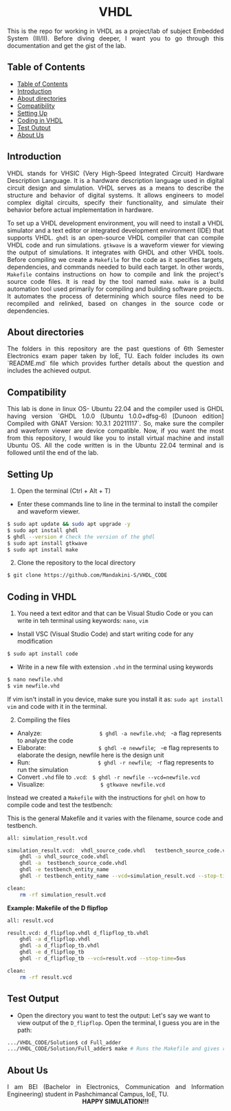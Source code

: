 <div align = 'Center'>
<h1> VHDL </h1>
</div>
<div align = 'justify'>
This is the repo for working in VHDL as a project/lab of subject Embedded System (III/II). Before diving deeper, I want you to go through this documentation and get the gist of the lab. </div>

## Table of Contents
- [Table of Contents](#table-of-contents)
- [Introduction](#introduction)
- [About directories](#about-directories)
- [Compatibility](#compatibility)
- [Setting Up](#setting-up)
- [Coding in VHDL](#coding-in-vhdl)
- [Test Output](#test-output)
- [About Us](#about-us)



## Introduction
<div align = 'justify'>
VHDL stands for VHSIC (Very High-Speed Integrated Circuit) Hardware Description Language. It is a hardware description language used in digital circuit design and simulation. VHDL serves as a means to describe the structure and behavior of digital systems. It allows engineers to model complex digital circuits, specify their functionality, and simulate their behavior before actual implementation in hardware.

To set up a VHDL development environment, you will need to install a VHDL simulator and a text editor or integrated development environment (IDE) that supports VHDL. `ghdl` is an open-source VHDL compiler that can compile VHDL code and run simulations. `gtkwave` is a waveform viewer for viewing the output of simulations. It integrates with GHDL and other VHDL tools. Before compiling we create a `Makefile` for the code as it specifies targets, dependencies, and commands needed to build each target. In other words, `Makefile` contains instructions on how to compile and link the project's source code files. It is read by the tool named `make`. `make` is a build automation tool used primarily for compiling and building software projects. It automates the process of determining which source files need to be recompiled and relinked, based on changes in the source code or dependencies.</div>

## About directories
<div align = 'justify'>
The folders in this repository are the past questions of 6th Semester Electronics exam paper taken by IoE, TU. Each folder includes its own `README.md` file which provides further details about the question and includes the achieved output.</div>

## Compatibility
<div align = 'justify'>
This lab is done in linux OS- Ubuntu 22.04 and the compiler used is GHDL having version `GHDL 1.0.0 (Ubuntu 1.0.0+dfsg-6) [Dunoon edition] Compiled with GNAT Version: 10.3.1 20211117`. So, make sure the compiler and waveform viewer are device compatible. Now, if you want the most from this repository, I would like you to install virtual machine and install Ubuntu OS. All the code written is in the Ubuntu 22.04 terminal and is followed until the end of the lab. </div>

## Setting Up
1. Open the terminal (Ctrl + Alt + T)
- Enter these commands line to line in the terminal to install the compiler and waveform viewer.
```bash
$ sudo apt update && sudo apt upgrade -y
$ sudo apt install ghdl
$ ghdl --version # Check the version of the ghdl
$ sudo apt install gtkwave 
$ sudo apt install make
``` 

2. Clone the repository to the local directory
```bash
$ git clone https://github.com/Mandakini-S/VHDL_CODE
```

## Coding in VHDL
1. You need a text editor and that can be Visual Studio Code or you can write in teh terminal using keywords: `nano`, `vim`
- Install VSC (Visual Studio Code) and start writing code for any modification
```bash
$ sudo apt install code
```
- Write in a new file with extension `.vhd` in the terminal using keywords 
```bash
$ nano newfile.vhd
$ vim newfile.vhd
```
If vim isn't install in you device, make sure you install it as: `sudo apt install vim` and code with it in the terminal.

2. Compiling the files
- Analyze: &nbsp;&nbsp;&nbsp;&nbsp;&nbsp;&nbsp;&nbsp;&nbsp;&nbsp;&nbsp;&nbsp;&nbsp;&nbsp;&nbsp;&nbsp;&nbsp;&nbsp;&nbsp;&nbsp;&nbsp;&nbsp;&nbsp;&nbsp;&nbsp;&nbsp;&nbsp;&nbsp;&nbsp;&nbsp;&nbsp;&nbsp;&nbsp;&nbsp;`$ ghdl -a newfile.vhd`; &nbsp;&nbsp;-a flag represents to analyze the code
- Elaborate: &nbsp;&nbsp;&nbsp;&nbsp;&nbsp;&nbsp;&nbsp;&nbsp;&nbsp;&nbsp;&nbsp;&nbsp;&nbsp;&nbsp;&nbsp;&nbsp;&nbsp;&nbsp;&nbsp;&nbsp;&nbsp;&nbsp;&nbsp;&nbsp;&nbsp;&nbsp;&nbsp;&nbsp;&nbsp;&nbsp;`$ ghdl -e newwfile`;&nbsp;&nbsp; -e flag represents to elaborate the design, newfile here is the design unit
- Run: &nbsp;&nbsp;&nbsp;&nbsp;&nbsp;&nbsp;&nbsp;&nbsp;&nbsp;&nbsp;&nbsp;&nbsp;&nbsp;&nbsp;&nbsp;&nbsp;&nbsp;&nbsp;&nbsp;&nbsp;&nbsp;&nbsp;&nbsp;&nbsp;&nbsp;&nbsp;&nbsp;&nbsp;&nbsp;&nbsp;&nbsp;&nbsp;&nbsp;&nbsp;&nbsp;&nbsp;&nbsp;&nbsp;&nbsp;`$ ghdl -r newfile`; &nbsp;&nbsp;-r flag represents to run the simulation 
- Convert `.vhd` file to `.vcd`: &nbsp; `$ ghdl -r newfile --vcd=newfile.vcd`
- Visualize: &nbsp;&nbsp;&nbsp;&nbsp;&nbsp;&nbsp;&nbsp;&nbsp;&nbsp;&nbsp;&nbsp;&nbsp;&nbsp;&nbsp;&nbsp;&nbsp;&nbsp;&nbsp;&nbsp;&nbsp;&nbsp;&nbsp;&nbsp;&nbsp;&nbsp;&nbsp;&nbsp;&nbsp;&nbsp;&nbsp;&nbsp;&nbsp;`$ gtkwave newfile.vcd`

Instead we created a `Makefile` with the instructions for `ghdl` on how to compile code and test the testbench:

This is the general Makefile and it varies with the filename, source code and testbench.
```bash
all: simulation_result.vcd

simulation_result.vcd:	vhdl_source_code.vhdl	testbench_source_code.vhdl
	ghdl -a vhdl_source_code.vhdl
	ghdl -a  testbench_source_code.vhdl
	ghdl -e testbench_entity_name
	ghdl -r testbench_entity_name --vcd=simulation_result.vcd --stop-time=5us

clean:
	rm -rf simulation_result.vcd
```
**Example: Makefile of the D  flipflop**
```bash
all: result.vcd

result.vcd: d_flipflop.vhdl d_flipflop_tb.vhdl
	ghdl -a d_flipflop.vhdl
	ghdl -a d_flipflop_tb.vhdl
	ghdl -e d_flipflop_tb
	ghdl -r d_flipflop_tb --vcd=result.vcd --stop-time=5us

clean:
	rm -rf result.vcd
```

## Test Output
- Open the directory you want to test the output: Let's say we want to view output of the `D_flipflop`. Open the terminal, I guess you are in the path:
```bash
.../VHDL_CODE/Solution$ cd Full_adder 
.../VHDL_CODE/Solution/Full_adder$ make # Runs the Makefile and gives result.vcd output 
```


## About Us
<div align = 'justify'>
I am BEI (Bachelor in Electronics, Communication and Information Engineering) student in Pashchimancal Campus, IoE, TU. </div>

<div align = 'center'><b>HAPPY SIMULATION!!!</b></div>